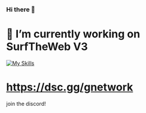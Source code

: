 ### Hi there 👋

# 🔭 I’m currently working on SurfTheWeb V3
[![My Skills](https://skillicons.dev/icons?i=js,html,css)](https://skillicons.dev)
# https://dsc.gg/gnetwork
join the discord!
